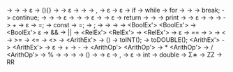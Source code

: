 <Prog> -> <FuncList>
<FuncList> -> <FuncDecl><FuncList> 
<FuncList> -> ε
<FuncDecl> -> <Decl>(<ListOfParams>){<StatementList>}
<ListOfParams> -> <NonEmptyListOfParams> 
<ListOfParams> -> ε
<NonEmptyListOfParams> -> <Decl> 
<NonEmptyListOfParams> -> <NonEmptyListOfParamsContinue>
<NonEmptyListOfParamsContinue> -> ,
<NonEmptyListOfParamsContinue> -> ε
<StatementList> -> <Statement><StatementList> 
<StatementList> ε
<Statement> -> if
<Statement> -> while
<Statement> -> for
<Statement> -> <assignment>
<Statement> -> <VarDecl>
<Statement> -> break;
<Statement> -> continue;
<Statement> -> <return>
<Statement> -> <print>
<Statement> -> ε
<forLoopFirstBit> -> <VarDecl> 
<forLoopFirstBit> -> <assignment>
<forLoopFirstBit> -> ε
<forLoopLastBit> -> <assignment> 
<forLoopLastBit> -> ε
<return> -> return
<returnTail> -> <number>
<returnTail> -> <VName>
<print> -> print
<Text> -> <TextElement><TextTail>
<Text> -> ε
<TextElement> -> <String>
<TextElement> -> <number>
<TextElement> -> <VName>
<TextTail> -> + <TextElement><TextTail>
<TextTail> -> ε
<assignment> -> <VName>=<Ex>;
<VarDecl> -> const
<VarDecl> -> <Decl>=<Ex>; 
<VarDecl> -> <Decl>;
<Decl> -> <Type><VName>
<Ex> -> <BoolEx> 
<Ex> -> <ArithEx> 
<BoolEx> -> <RelEx><BoolEx'> 
<BoolEx'> -> <BoolOp><BoolEx>
<BoolEx'> ε
<BoolOp> -> &&
<BoolOp> -> || 
<RelEx> -> <ArithEx><RelEx'>
<RelEx'> -> <RelOp><ArithEx>
<RelEx'> -> ε
<RelOp> -> ==
<RelOp> -> >
<RelOp> -> <
<RelOp> -> >=
<RelOp> -> <=
<RelOp> -> <>
<ArithEx> -> <ArithVal><ArithEx'>
<ArithEx> -> (<ArithEx>)
<ArithEx> -> toINT(<ArithEx>);
<ArithEx> -> toDOUBLE(<ArithEx>);
<ArithEx'> -> <ArithOp><ArithEx>
<ArithEx'> -> ε
<ArithOp> -> +
<ArithOp> -> -
<ArithOp> -> <ArithOp'>
<ArithOp'> -> *
<ArithOp'> -> / 
<ArithOp'> -> %
<ArithVal> -> <fnCall>
<ArithVal> -> <Number>
<ArithVal> -> <VName>
<fnCall> -> <VName>(<argList>)
<argList> -> <Ex><argListTail>
<argList> -> ε
<argListTail> -> ,
<argListTail> -> ε
<type> -> int
<type> -> double
<VName> -> Σ∗
<Number> -> ZZ
<Number> -> RR